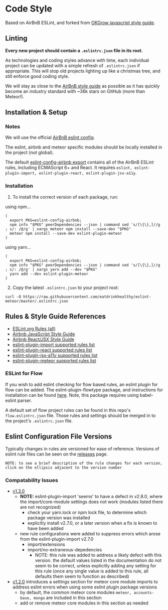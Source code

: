 # Code Style
Based on AirBnB ESLint, and forked from [OKGrow javascript style guide](https://github.com/okgrow/guides/tree/master/style-guide/code-style/javascript).

## Linting

**Every new project should contain a `.eslintrc.json` file in its root.**

As technologies and coding styles advance with time, each individual project can be updated with a simple refresh of `.eslintrc.json` if appropriate.  This will stop old projects lighting up like a christmas tree, and still enforce good coding style.

We will stay as close to the [AirBnB style guide](https://github.com/airbnb/javascript) as possible as it has quickly become an industry standard with ~36k stars on GitHub (more than Meteor!).

## Installation & Setup
### Notes
We will use the official [AirBnB eslint config](https://github.com/airbnb/javascript/tree/master/packages/eslint-config-airbnb).

The eslint, airbnb and meteor specific modules should be locally installed in the project (not global).

The default [eslint-config-airbnb export](https://github.com/airbnb/javascript/tree/master/packages/eslint-config-airbnb) contains all of the AirBnB ESLint rules, including ECMAScript 6+ and React. It requires `eslint, eslint-plugin-import, eslint-plugin-react, eslint-plugin-jsx-a11y`.

### Installation

1) To install the correct version of each package, run:

using npm...
```
(
  export PKG=eslint-config-airbnb;
  npm info "$PKG" peerDependencies --json | command sed 's/[\{\},]//g ; s/: /@/g' | xargs meteor npm install --save-dev "$PKG"
  meteor npm install --save-dev eslint-plugin-meteor
)
```

using yarn...
```
(
  export PKG=eslint-config-airbnb;
  npm info "$PKG" peerDependencies --json | command sed 's/[\{\},]//g ; s/: /@/g' | xargs yarn add --dev "$PKG"
  yarn add --dev eslint-plugin-meteor
)
```

2) Copy the latest `.eslintrc.json` to your project root:
```
curl -O https://raw.githubusercontent.com/eatdrinkhealthy/eslint-meteor/master/.eslintrc.json
```

## Rules & Style Guide References
* [ESLint.org Rules (all)](http://eslint.org/docs/rules/)
* [Airbnb JavaScript Style Guide](https://github.com/airbnb/javascript#airbnb-javascript-style-guide-)
* [Airbnb React/JSX Style Guide](https://github.com/airbnb/javascript/tree/master/react#airbnb-reactjsx-style-guide)
* [eslint-plugin-import supported rules list](https://github.com/benmosher/eslint-plugin-import#rules)
* [eslint-plugin-react supported rules list](https://github.com/yannickcr/eslint-plugin-react#list-of-supported-rules)
* [eslint-plugin-jsx-a11y supported rules list](https://github.com/evcohen/eslint-plugin-jsx-a11y#supported-rules)
* [eslint-plugin-meteor supported rules list](https://www.npmjs.com/package/eslint-plugin-meteor)

### ESLint for Flow
If you wish to add eslint checking for flow based rules, an eslint plugin for flow can be added. The eslint-plugin-flowtype package, and instructions for installation can be found [here](https://github.com/gajus/eslint-plugin-flowtype). Note, this package requires using babel-eslint parser. 
   
A default set of flow project rules can be found in this repo's `flow.eslintrc.json` file. Those rules and settings should be merged in to the project's `.eslintrc.json` file.

## Eslint Configuration File Versions
Typically changes in rules are versioned for ease of reference. Versions of eslint rule files can be seen on the [releases](https://github.com/eatdrinkhealthy/eslint-meteor/releases) page.

```
NOTE: to see a brief description of the rule changes for each version,
click on the ellipsis adjacent to the version number
```
### Compatability Issues
* [v1.3.0](https://github.com/eatdrinkhealthy/eslint-meteor/releases) 
    - __NOTE:__ eslint-plugin-import 'seems' to have a defect in v2.8.0, where the import/core-module settings does not work (modules listed there are not recognized)
        + check your yarn.lock or npm lock file, to determine which package version was installed
        + explicitly install v2.7.0, or a later version when a fix is known to have been added
    - new rule configurations were added to suppress errors which arose from the eslint-plugin-import v2.7.0
        + import/extensions
        + import/no-extraneous-depedencies
            * NOTE: this rule was added to address a likely defect with this version. the default values listed in the documentation do not seem to be correct, unless explicitly adding any setting for this rule (once any single value is added to this rule, all defaults them seem to function as described)
* [v1.2.0](https://github.com/eatdrinkhealthy/eslint-meteor/releases) introduces a settings section for meteor core module imports to address eslint errors when using some eslint plugin package versions
    - by default, the common meteor core modules `meteor, accounts-base, mongo` are included in this section
    - add or remove meteor core modules in this section as needed 
